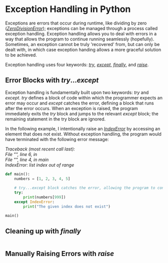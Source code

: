 # Exception Handling in Python
Exceptions are errors that occur during runtime, like dividing by zero ([_ZeroDivisionError_](https://docs.python.org/3/library/exceptions.html#ZeroDivisionError)); exceptions
can be managed through a process called exception handling. Exception handling allows you to deal with errors in a way that allows the program to continue running seamlessly 
(hopefully). Sometimes, an exception cannot be truly 'recovered' from, but can only be dealt with, in which case exception handing allows a more graceful solution to be achieved.

Exception handling uses four keywords: [_try_](https://www.w3schools.com/python/ref_keyword_try.asp), [_except_](https://www.w3schools.com/python/ref_keyword_except.asp), [_finally_](https://www.w3schools.com/python/ref_keyword_finally.asp), and [_raise_](https://www.w3schools.com/python/ref_keyword_raise.asp).

## Error Blocks with _try_..._except_
Exception handling is fundamentally built upon two keywords: _try_ and _except_. _try_ defines a block of code within which the programmer expects an error may occur and _except_
catches the error, defining a block that runs after the error occurs. When an exception is raised, the program immediately exits the _try_ block and jumps to the relevant _except_
block; the remaining statement in the try block are ignored.

In the following example, I intentionally raise an [_IndexError_](https://docs.python.org/3/library/exceptions.html#IndexError) by accessing an element that does not exist.
Without exception handling, the program would have terminated with the following error message:

_Traceback (most recent call last): <br />
  File "<string>", line 6, in <module> <br />
File "<string>", line 4, in main <br />
IndexError: list index out of range_ <br />
 
```Python
def main():
    numbers = [1, 2, 3, 4, 5]
    
    # try...except block catches the error, allowing the program to continue
    try:
        print(numbers[999])
    except IndexError:
        print("The given index does not exist")

main()
```

## Cleaning up with _finally_

```Python

```

## Manually Raising Errors with _raise_

```Python

```
